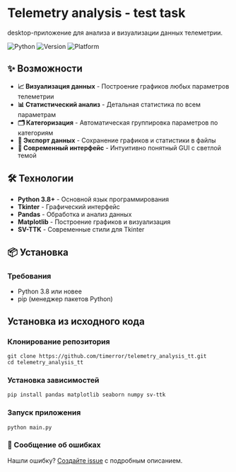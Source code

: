 # Telemetry analysis - test task

desktop-приложение для анализа и визуализации данных телеметрии.

![Python](https://img.shields.io/badge/Python-3.8%2B-blue)
![Version](https://img.shields.io/badge/Version-0.2_Pre--Alpha-orange)
![Platform](https://img.shields.io/badge/Platform-Windows%20%7C%20Linux-lightgrey)

## ✨ Возможности

- **📈 Визуализация данных** - Построение графиков любых параметров телеметрии
- **📊 Статистический анализ** - Детальная статистика по всем параметрам
- **🗂️ Категоризация** - Автоматическая группировка параметров по категориям
- **💾 Экспорт данных** - Сохранение графиков и статистики в файлы
- **🎨 Современный интерфейс** - Интуитивно понятный GUI с светлой темой

## 🛠 Технологии

- **Python 3.8+** - Основной язык программирования
- **Tkinter** - Графический интерфейс
- **Pandas** - Обработка и анализ данных
- **Matplotlib** - Построение графиков и визуализация
- **SV-TTK** - Современные стили для Tkinter

## 📦 Установка

### Требования
- Python 3.8 или новее
- pip (менеджер пакетов Python)

## Установка из исходного кода


### Клонирование репозитория
```
git clone https://github.com/timerror/telemetry_analysis_tt.git
cd telemetry_analysis_tt
```

### Установка зависимостей
`pip install pandas matplotlib seaborn numpy sv-ttk`

### Запуск приложения
`python main.py`

### 🐛 Сообщение об ошибках
Нашли ошибку? [Создайте issue](https://github.com/timerror/telemetry_analysis_tt/issues) с подробным описанием.